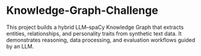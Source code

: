 # Knowledge-Graph-Challenge
This project builds a hybrid LLM–spaCy Knowledge Graph that extracts entities, relationships, and personality traits from synthetic text data. It demonstrates reasoning, data processing, and evaluation workflows guided by an LLM.
